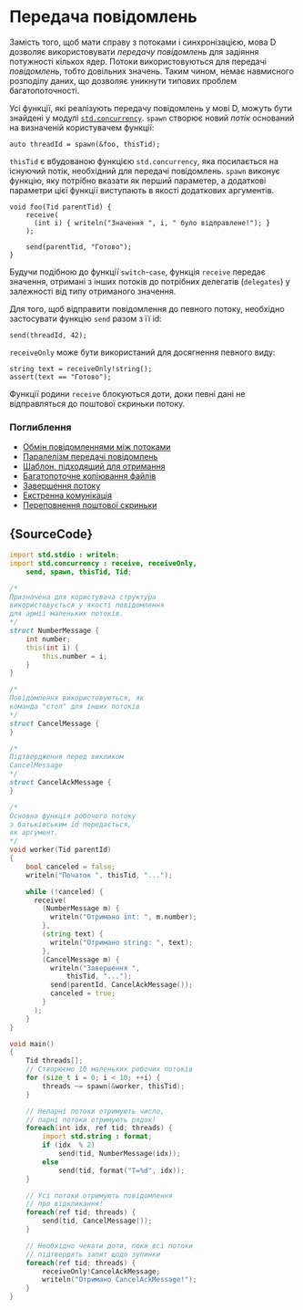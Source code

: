 # Передача повідомлень

Замість того, щоб мати справу з потоками і синхронізацією,
мова D дозволяє використовувати *передачу повідомлень* для
задіяння потужності кількох ядер. Потоки використовуються для
передачі *повідомлень*, тобто довільних значень. Таким чином,
немає навмисного розподілу даних, що дозволяє уникнути
типових проблем багатопоточності.

Усі функції, які реалізують передачу повідомлень у мові D,
можуть бути знайдені у модулі [`std.concurrency`](https://dlang.org/phobos/std_concurrency.html).
`spawn` створює новий *потік* оснований на визначеній користувачем функції:

    auto threadId = spawn(&foo, thisTid);

`thisTid` є вбудованою функцією `std.concurrency`, яка посилається на
існуючий потік, необхідний для передачі повідомлень. `spawn` виконує
функцію, яку потрібно вказати як перший параметер, а додаткові
параметри цієї функції виступають в якості додаткових аргументів.

    void foo(Tid parentTid) {
        receive(
          (int i) { writeln("Значення ", i, " було відправлене!"); }
        );
        
        send(parentTid, "Готово");
    }

Будучи подібною до функції `switch`-`case`, функція `receive` передає
значення, отримані з інших потоків до потрібних делегатів (`delegates`)
у залежності від типу отриманого значення.

Для того, щоб відправити повідомлення до певного потоку, необхідно
застосувати функцію `send` разом з її id:

    send(threadId, 42);

`receiveOnly` може бути використаний для досягнення певного виду:

    string text = receiveOnly!string();
    assert(text == "Готово");

Функції родини `receive` блокуються доти, доки певні дані не
відправляться до поштової скриньки потоку.

### Поглиблення

- [Обмін повідомленнями між потоками](http://www.informit.com/articles/article.aspx?p=1609144&seqNum=5)
- [Паралелізм передачі повідомлень](http://ddili.org/ders/d.en/concurrency.html)
- [Шаблон, підходящий для отримання](http://www.informit.com/articles/article.aspx?p=1609144&seqNum=6)
- [Багатопоточне копіювання файлів](http://www.informit.com/articles/article.aspx?p=1609144&seqNum=7)
- [Завершення потоку](http://www.informit.com/articles/article.aspx?p=1609144&seqNum=8)
- [Екстренна комунікація](http://www.informit.com/articles/article.aspx?p=1609144&seqNum=9)
- [Переповнення поштової скриньки](http://www.informit.com/articles/article.aspx?p=1609144&seqNum=10)

## {SourceCode}

```d
import std.stdio : writeln;
import std.concurrency : receive, receiveOnly,
    send, spawn, thisTid, Tid;

/*
Призначена для користувача структура
використовується у якості повідомлення
для армії маленьких потоків.
*/
struct NumberMessage {
    int number;
    this(int i) {
        this.number = i;
    }
}

/*
Повідомлення використовуються, як
команда "стоп" для інших потоків
*/
struct CancelMessage {
}

/*
Підтвердження перед викликом
CancelMessage
*/
struct CancelAckMessage {
}

/*
Основна функція робочого потоку
з батьківським id передається,
як аргумент.
*/
void worker(Tid parentId)
{
    bool canceled = false;
    writeln("Початок ", thisTid, "...");

    while (!canceled) {
      receive(
        (NumberMessage m) {
          writeln("Отримано int: ", m.number);
        },
        (string text) {
          writeln("Отримано string: ", text);
        },
        (CancelMessage m) {
          writeln("Завершення ",
              thisTid, "...");
          send(parentId, CancelAckMessage());
          canceled = true;
        }
      );
    }
}

void main()
{
    Tid threads[];
    // Створюємо 10 маленьких робочих потоків
    for (size_t i = 0; i < 10; ++i) {
        threads ~= spawn(&worker, thisTid);
    }

    // Непарні потоки отримують число,
    // парні потоки отримують рядок!
    foreach(int idx, ref tid; threads) {
        import std.string : format;
        if (idx  % 2)
            send(tid, NumberMessage(idx));
        else
            send(tid, format("T=%d", idx));
    }

    // Усі потоки отримують повідомлення
    // про відкликання!
    foreach(ref tid; threads) {
        send(tid, CancelMessage());
    }

    // Необхідно чекати доти, поки всі потоки 
    // підтвердять запит щодо зупинки
    foreach(ref tid; threads) {
        receiveOnly!CancelAckMessage;
        writeln("Отримано CancelAckMessage!");
    }
}
```
